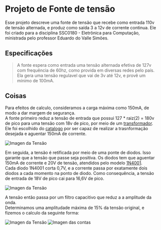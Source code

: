 # Projeto de Fonte de tensão
Esse projeto descreve uma fonte de tensão que recebe como entrada 110v de tensão alternada, e produz como saída 3 a 12v de corrente continua. Ele foi criado para a disciplina SSC0180 - Eletrônica para Computação, ministrada pelo professor Eduardo do Valle Simões.

## Especificações
> A fonte espera como entrada uma tensão alternada efetiva de 127v com frequência de 60hz, como provida em diversas redes pelo país. Ela gera uma tensão regulavel que vai de 3v até 12v, e provê um mínimo de 100mA. 

## Coisas
Para efeitos de calculo, consideramos a carga máxima como 150mA, de modo a dar margem de segurança.  
A fonte primeiro reduz a tensão de entrada que possui 127 * raiz(2) = 180v de pico para uma tensão com 18v de pico, por meio de um [transformador](https://www.extra.com.br/Ferramentas/FerramentasEletricas/Acessoriosferramentas/transformador-trafo-18-18v-100ma-bivolt-eletronica-1500438418.html?IdSku=1500438418). Ele foi escolhido do [catalogo](http://www.transformadoreslider.com.br/catalogo/catalogo.pdf) por ser capaz de realizar a trasnformação desejada e aguentar 150mA de corrente.

![Imagen da Tensão](https://raw.githubusercontent.com/joao-vta/SSC180-fonte/main/imagens/tensaoAlternada127v.png)

Em seguida, a tensão é retificada por meio de uma ponte de diodos. Isso garante que a tensão que passe seja positiva. Os diodos tem que aguentar 150mA de corrente e 20V de tensão, atendidos pelo modelo [1N4001](https://www.baudaeletronica.com.br/diodo-1n4001.html).  
Cada diodo 1N4001 corta 0,7V, e a corrente passa por exatamente dois diodos a cada momento na ponto de diodo. Como consequência, a tensão de entrada de 18V de pico cai para 16,6V de pico.  

![Imagen da Tensão](https://raw.githubusercontent.com/joao-vta/SSC180-fonte/main/imagens/cmpletaRetificada.png)

A tensão então passa por um filtro capacitivo que reduz a a amplitude da onda.  
Determinamos uma amplitudade máxima de 15% da tensão original, e fizemos o calculo da seguinte forma:  

![Imagen da Tensão](https://raw.githubusercontent.com/joao-vta/SSC180-fonte/main/imagens/ripple.png) ![Imagen das contas](https://raw.githubusercontent.com/joao-vta/SSC180-fonte/main/imagens/contas.png)

